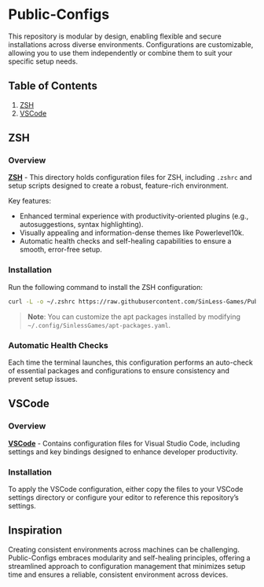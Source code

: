 # Public-Configs

This repository is modular by design, enabling flexible and secure installations across diverse environments. Configurations are customizable, allowing you to use them independently or combine them to suit your specific setup needs.

## Table of Contents

1. [ZSH](#zsh)
2. [VSCode](#vscode)

## ZSH

### Overview

[**ZSH**](./zsh) - This directory holds configuration files for ZSH, including `.zshrc` and setup scripts designed to create a robust, feature-rich environment.

Key features:
- Enhanced terminal experience with productivity-oriented plugins (e.g., autosuggestions, syntax highlighting).
- Visually appealing and information-dense themes like Powerlevel10k.
- Automatic health checks and self-healing capabilities to ensure a smooth, error-free setup.

### Installation

Run the following command to install the ZSH configuration:

```zsh
curl -L -o ~/.zshrc https://raw.githubusercontent.com/SinLess-Games/Public-Configs/main/zsh/.zshrc && source ~/.zshrc
```

> **Note**: You can customize the apt packages installed by modifying `~/.config/SinlessGames/apt-packages.yaml`.

### Automatic Health Checks
Each time the terminal launches, this configuration performs an auto-check of essential packages and configurations to ensure consistency and prevent setup issues.

## VSCode

### Overview

[**VSCode**](./.vscode) - Contains configuration files for Visual Studio Code, including settings and key bindings designed to enhance developer productivity.

### Installation

To apply the VSCode configuration, either copy the files to your VSCode settings directory or configure your editor to reference this repository’s settings.

## Inspiration

Creating consistent environments across machines can be challenging. Public-Configs embraces modularity and self-healing principles, offering a streamlined approach to configuration management that minimizes setup time and ensures a reliable, consistent environment across devices.